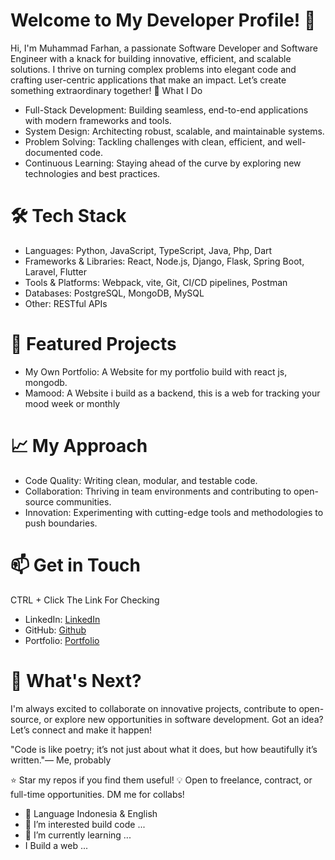 # Welcome to My Developer Profile! 🚀
Hi, I'm Muhammad Farhan, a passionate Software Developer and Software Engineer with a knack for building innovative, efficient, and scalable solutions. I thrive on turning complex problems into elegant code and crafting user-centric applications that make an impact. Let’s create something extraordinary together!
🔧 What I Do

- Full-Stack Development: Building seamless, end-to-end applications with modern frameworks and tools.
- System Design: Architecting robust, scalable, and maintainable systems.
- Problem Solving: Tackling challenges with clean, efficient, and well-documented code.
- Continuous Learning: Staying ahead of the curve by exploring new technologies and best practices.

# 🛠️ Tech Stack

- Languages: Python, JavaScript, TypeScript, Java, Php, Dart
- Frameworks & Libraries: React, Node.js, Django, Flask, Spring Boot, Laravel, Flutter
- Tools & Platforms: Webpack, vite, Git, CI/CD pipelines, Postman
- Databases: PostgreSQL, MongoDB, MySQL
- Other: RESTful APIs

# 🌟 Featured Projects

- My Own Portfolio: A Website for my portfolio build with react js, mongodb.
- Mamood: A Website i build as a backend, this is a web for tracking your mood week or monthly 

# 📈 My Approach

- Code Quality: Writing clean, modular, and testable code.
- Collaboration: Thriving in team environments and contributing to open-source communities.
- Innovation: Experimenting with cutting-edge tools and methodologies to push boundaries.

# 📫 Get in Touch
CTRL + Click The Link For Checking
- LinkedIn: [LinkedIn](https://www.linkedin.com/in/muhammad-farhan-4a8691284/)
- GitHub: [Github](https://github.com/muhhfarhann/muhhfarhann)
- Portfolio: [Portfolio](https://my-portfolio-frontend-lime.vercel.app/)

# 🎯 What's Next?
I'm always excited to collaborate on innovative projects, contribute to open-source, or explore new opportunities in software development. Got an idea? Let’s connect and make it happen!

"Code is like poetry; it’s not just about what it does, but how beautifully it’s written."— Me, probably


⭐ Star my repos if you find them useful!
💡 Open to freelance, contract, or full-time opportunities. DM me for collabs!

- 👋 Language Indonesia & English
- 👀 I’m interested build code ...
- 🌱 I’m currently learning ...
- I Build a web ...

<!---
muhhfarhann/muhhfarhann is a ✨ special ✨ repository because its `README.md` (this file) appears on your GitHub profile.
You can click the Preview link to take a look at your changes.
--->
